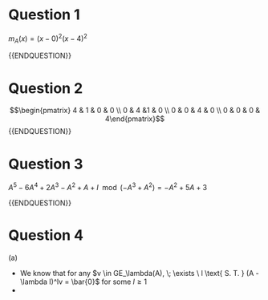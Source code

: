 # Question 1

$m_A(x) = (x-0)^2(x-4)^2$

{{ENDQUESTION}}

# Question 2

$$\begin{pmatrix} 4 & 1 & 0 & 0 \\ 0 & 4 &1 & 0  \\ 0 & 0 & 4 & 0 \\ 0 & 0 & 0 & 4\end{pmatrix}$$
{{ENDQUESTION}}

# Question 3

$A^5 -6A^4+2A^3 - A^2 + A + I \mod (-A^3 + A^2) = -A^2 +5A + 3$

{{ENDQUESTION}}

# Question 4

(a)

- We know that for any $v \in GE_\lambda(A), \; \exists \ l \text{ S. T. } (A - \lambda I)^lv = \bar{0}$ for some $l \geq 1$
- 
